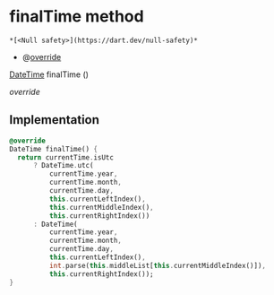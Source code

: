 


# finalTime method




    *[<Null safety>](https://dart.dev/null-safety)*



- @[override](https://api.flutter.dev/flutter/dart-core/override-constant.html)

[DateTime](https://api.flutter.dev/flutter/dart-core/DateTime-class.html) finalTime
()

_override_






## Implementation

```dart
@override
DateTime finalTime() {
  return currentTime.isUtc
      ? DateTime.utc(
          currentTime.year,
          currentTime.month,
          currentTime.day,
          this.currentLeftIndex(),
          this.currentMiddleIndex(),
          this.currentRightIndex())
      : DateTime(
          currentTime.year,
          currentTime.month,
          currentTime.day,
          this.currentLeftIndex(),
          int.parse(this.middleList[this.currentMiddleIndex()]),
          this.currentRightIndex());
}
```







